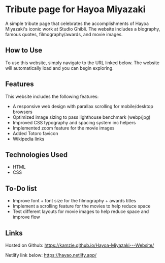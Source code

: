 # Tribute page for Hayoa Miyazaki

A simple tribute page that celebrates the accomplishments of Hayoa Miyazaki's iconic work at Studio Ghibli. The website includes a biography, famous quotes, filmography/awards, and movie images.

## How to Use

To use this website, simply navigate to the URL linked below. The website will automatically load and you can begin exploring.

## Features

This website includes the following features:

* A responsive web design with parallax scrolling for mobile/desktop browsers
* Optimized image sizing to pass lighthouse benchmark (webp/jpg)
* Improved CSS typography and spacing system inc helpers
* Implemented zoom feature for the movie images
* Added Totoro favicon
* Wikipedia links

## Technologies Used

* HTML
* CSS

## To-Do list

* Improve font + font size for the filmography + awards titles
* Implement a scrolling feature for the movies to help reduce space
* Test different layouts for movie images to help reduce space and improve flow 

## Links

Hosted on Github: https://kamzie.github.io/Hayoa-Miyazaki---Website/

Netlify link below: https://hayao.netlify.app/

